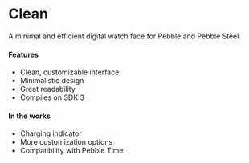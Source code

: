 # Clean
A minimal and efficient digital watch face for Pebble and Pebble Steel.

#### Features
- Clean, customizable interface
- Minimalistic design
- Great readability
- Compiles on SDK 3

#### In the works
- Charging indicator
- More customization options
- Compatibility with Pebble Time
